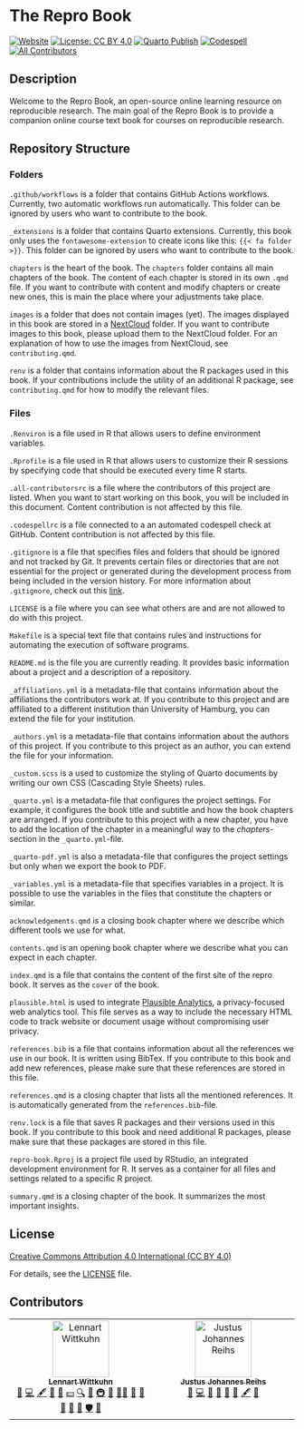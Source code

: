 # The Repro Book

[![Website](https://img.shields.io/website?url=https%3A%2F%2Flennartwittkuhn.com%2Frepro-book%2F)](https://lennartwittkuhn.com/repro-book/)
[![License: CC BY 4.0](https://img.shields.io/badge/License-CC_BY_4.0-lightgrey.svg)](https://creativecommons.org/licenses/by/4.0/)
[![Quarto Publish](https://github.com/lnnrtwttkhn/repro-book/actions/workflows/publish.yml/badge.svg)](https://github.com/lnnrtwttkhn/repro-book/actions/workflows/publish.yml)
[![Codespell](https://github.com/lnnrtwttkhn/repro-book/actions/workflows/codespell.yml/badge.svg)](https://github.com/lnnrtwttkhn/repro-book/actions/workflows/codespell.yml)
[![All Contributors](https://img.shields.io/github/all-contributors/projectOwner/projectName?color=ee8449&style=flat-square)](#contributors)

## Description

Welcome to the Repro Book, an open-source online learning resource on reproducible research.
The main goal of the Repro Book is to provide a companion online course text book for courses on reproducible research.

## Repository Structure

### Folders

`.github/workflows` is a folder that contains GitHub Actions workflows.
Currently, two automatic workflows run automatically.
This folder can be ignored by users who want to contribute to the book.

`_extensions` is a folder that contains Quarto extensions.
Currently, this book only uses the `fontawesome-extension` to create icons like this: `{{< fa folder >}}`.
This folder can be ignored by users who want to contribute to the book.

`chapters` is the heart of the book.
The `chapters` folder contains all main chapters of the book.
The content of each chapter is stored in its own `.qmd` file.
If you want to contribute with content and modify chapters or create new ones, this is main the place where your adjustments take place.

`images` is a folder that does not contain images (yet).
The images displayed in this book are stored in a [NextCloud](https://cloud.uni-hamburg.de/s/ifmfPkLJCqTELSC?) folder.
If you want to contribute images to this book, please upload them to the NextCloud folder.
For an explanation of how to use the images from NextCloud, see `contributing.qmd`.

`renv` is a folder that contains information about the R packages used in this book.
If your contributions include the utility of an additional R package, see `contributing.qmd` for how to modify the relevant files.

### Files

`.Renviron` is a file used in R that allows users to define environment variables.

`.Rprofile` is a file used in R that allows users to customize their R sessions by specifying code that should be executed every time R starts.

`.all-contributorsrc` is a file where the contributors of this project are listed.
When you want to start working on this book, you will be included in this document.
Content contribution is not affected by this file.

`.codespellrc` is a file connected to a an automated codespell check at GitHub.
Content contribution is not affected by this file.

`.gitignore` is a file that specifies files and folders that should be ignored and not tracked by Git.
It prevents certain files or directories that are not essential for the project or generated during the development process from being included in the version history.
For more information about `.gitignore`, check out this [link](https://lennartwittkuhn.com/version-control-book/chapters/git-essentials.html#ignoring-files-and-folders-.gitignore).

`LICENSE` is a file where you can see what others are and are not allowed to do with this project.

`Makefile` is a special text file that contains rules and instructions for automating the execution of software programs.

`README.md` is the file you are currently reading. 
It provides basic information about a project and a description of a repository.

`_affiliations.yml` is a metadata-file that contains information about the affiliations the contributors work at.
If you contribute to this project and are affiliated to a different institution than University of Hamburg, you can extend the file for your institution.

`_authors.yml` is a metadata-file that contains information about the authors of this project.
If you contribute to this project as an author, you can extend the file for your information.

`_custom.scss` is a used to customize the styling of Quarto documents by writing our own CSS (Cascading Style Sheets) rules.

`_quarto.yml` is a metadata-file that configures the project settings.
For example, it configures the book title and subtitle and how the book chapters are arranged.
If you contribute to this project with a new chapter, you have to add the location of the chapter in a meaningful way to the *chapters*-section in the `_quarto.yml`-file.

`_quarto-pdf.yml` is also a metadata-file that configures the project settings but only when we export the book to PDF.

`_variables.yml` is a metadata-file that specifies variables in a project.
It is possible to use the variables in the files that constitute the chapters or similar.

`acknowledgements.qmd` is a closing book chapter where we describe which different tools we use for what.

`contents.qmd` is an opening book chapter where we describe what you can expect in each chapter.

`index.qmd` is a file that contains the content of the first site of the repro book.
It serves as the `cover` of the book.

`plausible.html` is used to integrate [Plausible Analytics](https://plausible.io/), a privacy-focused web analytics tool.
This file serves as a way to include the necessary HTML code to track website or document usage without compromising user privacy.

`references.bib` is a file that contains information about all the references we use in our book.
It is written using BibTex.
If you contribute to this book and add new references, please make sure that these references are stored in this file.

`references.qmd` is a closing chapter that lists all the mentioned references.
It is automatically generated from the `references.bib`-file.

`renv.lock` is a file that saves R packages and their versions used in this book.
If you contribute to this book and need additional R packages, please make sure that these packages are stored in this file.

`repro-book.Rproj` is a project file used by RStudio, an integrated development environment for R.
It serves as a container for all files and settings related to a specific R project. 

`summary.qmd` is a closing chapter of the book. 
It summarizes the most important insights.

## License

[Creative Commons Attribution 4.0 International (CC BY 4.0)](https://creativecommons.org/licenses/by/4.0/deed.en)

For details, see the [LICENSE](LICENSE) file.

## Contributors

<!-- ALL-CONTRIBUTORS-LIST:START - Do not remove or modify this section -->
<!-- prettier-ignore-start -->
<!-- markdownlint-disable -->
<table>
  <tbody>
    <tr>
      <td align="center" valign="top" width="14.28%"><a href="https://lennartwittkuhn.com"><img src="https://avatars.githubusercontent.com/u/42233065?v=4?s=100" width="100px;" alt="Lennart Wittkuhn"/><br /><sub><b>Lennart Wittkuhn</b></sub></a><br /><a href="https://github.com/lnnrtwttkhn/repro-book/issues?q=author%3Alnnrtwttkhn" title="Bug reports">🐛</a> <a href="https://github.com/lnnrtwttkhn/repro-book/commits?author=lnnrtwttkhn" title="Code">💻</a> <a href="#content-lnnrtwttkhn" title="Content">🖋</a> <a href="https://github.com/lnnrtwttkhn/repro-book/commits?author=lnnrtwttkhn" title="Documentation">📖</a> <a href="#design-lnnrtwttkhn" title="Design">🎨</a> <a href="#financial-lnnrtwttkhn" title="Financial">💵</a> <a href="#fundingFinding-lnnrtwttkhn" title="Funding Finding">🔍</a> <a href="#ideas-lnnrtwttkhn" title="Ideas, Planning, & Feedback">🤔</a> <a href="#infra-lnnrtwttkhn" title="Infrastructure (Hosting, Build-Tools, etc)">🚇</a> <a href="#maintenance-lnnrtwttkhn" title="Maintenance">🚧</a> <a href="#mentoring-lnnrtwttkhn" title="Mentoring">🧑‍🏫</a> <a href="#projectManagement-lnnrtwttkhn" title="Project Management">📆</a> <a href="#promotion-lnnrtwttkhn" title="Promotion">📣</a> <a href="#question-lnnrtwttkhn" title="Answering Questions">💬</a> <a href="#research-lnnrtwttkhn" title="Research">🔬</a> <a href="https://github.com/lnnrtwttkhn/repro-book/pulls?q=is%3Apr+reviewed-by%3Alnnrtwttkhn" title="Reviewed Pull Requests">👀</a> <a href="#security-lnnrtwttkhn" title="Security">🛡️</a> <a href="#talk-lnnrtwttkhn" title="Talks">📢</a></td>
      <td align="center" valign="top" width="14.28%"><a href="https://github.com/justus-reihs"><img src="https://avatars.githubusercontent.com/u/180428105?v=4?s=100" width="100px;" alt="Justus Johannes Reihs"/><br /><sub><b>Justus Johannes Reihs</b></sub></a><br /><a href="https://github.com/lnnrtwttkhn/repro-book/issues?q=author%3Ajustus-reihs" title="Bug reports">🐛</a> <a href="https://github.com/lnnrtwttkhn/repro-book/commits?author=justus-reihs" title="Code">💻</a> <a href="#ideas-justus-reihs" title="Ideas, Planning, & Feedback">🤔</a> <a href="#maintenance-justus-reihs" title="Maintenance">🚧</a> <a href="#research-justus-reihs" title="Research">🔬</a> <a href="https://github.com/lnnrtwttkhn/repro-book/pulls?q=is%3Apr+reviewed-by%3Ajustus-reihs" title="Reviewed Pull Requests">👀</a> <a href="#content-justus-reihs" title="Content">🖋</a> <a href="https://github.com/lnnrtwttkhn/repro-book/commits?author=justus-reihs" title="Documentation">📖</a></td>
    </tr>
  </tbody>
</table>

<!-- markdownlint-restore -->
<!-- prettier-ignore-end -->

<!-- ALL-CONTRIBUTORS-LIST:END -->
